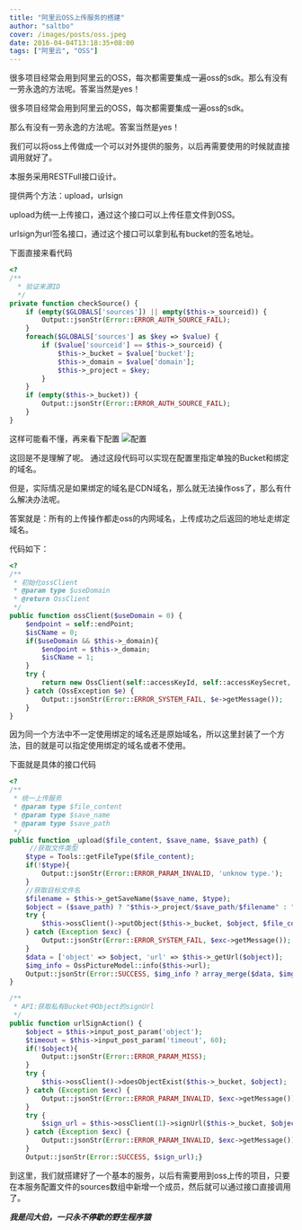 ```yaml
---
title: "阿里云OSS上传服务的搭建"
author: "saltbo"
cover: /images/posts/oss.jpeg
date: 2016-04-04T13:18:35+08:00
tags: ["阿里云", "OSS"] 
---
```


很多项目经常会用到阿里云的OSS，每次都需要集成一遍oss的sdk。那么有没有一劳永逸的方法呢。答案当然是yes！
<!-- more -->

很多项目经常会用到阿里云的OSS，每次都需要集成一遍oss的sdk。

那么有没有一劳永逸的方法呢。答案当然是yes！

我们可以将oss上传做成一个可以对外提供的服务，以后再需要使用的时候就直接调用就好了。

本服务采用RESTFull接口设计。

提供两个方法：upload，urlsign

upload为统一上传接口，通过这个接口可以上传任意文件到OSS。

urlsign为url签名接口，通过这个接口可以拿到私有bucket的签名地址。

下面直接来看代码
```php
<?
/** 
  * 验证来源ID 
  */
private function checkSource() {
    if (empty($GLOBALS['sources']) || empty($this->_sourceid)) {        
        Output::jsonStr(Error::ERROR_AUTH_SOURCE_FAIL);
    }
    foreach($GLOBALS['sources'] as $key => $value) {
        if ($value['sourceid'] == $this->_sourceid) {
            $this->_bucket = $value['bucket'];
            $this->_domain = $value['domain'];
            $this->_project = $key;
        }
    }
    if (empty($this->_bucket)) {
        Output::jsonStr(Error::ERROR_AUTH_SOURCE_FAIL);
    }
}
```
这样可能看不懂，再来看下配置
![配置](http://upload-images.jianshu.io/upload_images/1846751-c864e73fb9f62289.png?imageMogr2/auto-orient/strip%7CimageView2/2/w/1240)

这回是不是理解了呢。
通过这段代码可以实现在配置里指定单独的Bucket和绑定的域名。

但是，实际情况是如果绑定的域名是CDN域名，那么就无法操作oss了，那么有什么解决办法呢。

答案就是：所有的上传操作都走oss的内网域名，上传成功之后返回的地址走绑定域名。

代码如下：
```php
<?
/**
 * 初始化ossClient
 * @param type $useDomain
 * @return OssClient
 */
public function ossClient($useDomain = 0) {
    $endpoint = self::endPoint;
    $isCName = 0;
    if($useDomain && $this->_domain){
        $endpoint = $this->_domain;
        $isCName = 1;
    }
    try {
        return new OssClient(self::accessKeyId, self::accessKeySecret, $endpoint,  $isCName);
    } catch (OssException $e) {
        Output::jsonStr(Error::ERROR_SYSTEM_FAIL, $e->getMessage());
    }
}
```
因为同一个方法中不一定使用绑定的域名还是原始域名，所以这里封装了一个方法，目的就是可以指定使用绑定的域名或者不使用。

下面就是具体的接口代码
```php
<?
/**
 * 统一上传服务
 * @param type $file_content
 * @param type $save_name
 * @param type $save_path
 */
public function _upload($file_content, $save_name, $save_path) {
     //获取文件类型
    $type = Tools::getFileType($file_content);
    if(!$type){
        Output::jsonStr(Error::ERROR_PARAM_INVALID, 'unknow type.');
    }
    //获取目标文件名
    $filename = $this->_getSaveName($save_name, $type);
    $object = ($save_path) ? "$this->_project/$save_path/$filename" : "$this->_project/$filename";
    try {
        $this->ossClient()->putObject($this->_bucket, $object, $file_content);
    } catch (Exception $exc) {
        Output::jsonStr(Error::ERROR_SYSTEM_FAIL, $exc->getMessage());
    }
    $data = ['object' => $object, 'url' => $this->_getUrl($object)];
    $img_info = OssPictureModel::info($this->url);
    Output::jsonStr(Error::SUCCESS, $img_info ? array_merge($data, $img_info) : $data);
}

/**
 * API:获取私有Bucket中Object的signUrl
 */
public function urlSignAction() {
    $object = $this->input_post_param('object');
    $timeout = $this->input_post_param('timeout', 60);
    if(!$object){
        Output::jsonStr(Error::ERROR_PARAM_MISS);
    }
    try {
        $this->ossClient()->doesObjectExist($this->_bucket, $object);
    } catch (Exception $exc) {
        Output::jsonStr(Error::ERROR_PARAM_INVALID, $exc->getMessage());
    }
    try {
        $sign_url = $this->ossClient(1)->signUrl($this->_bucket, $object, $timeout);
    } catch (Exception $exc) {
        Output::jsonStr(Error::ERROR_PARAM_INVALID, $exc->getMessage());
    }
    Output::jsonStr(Error::SUCCESS, $sign_url);}
```

到这里，我们就搭建好了一个基本的服务，以后有需要用到oss上传的项目，只要在本服务配置文件的sources数组中新增一个成员，然后就可以通过接口直接调用了。

***我是闫大伯，一只永不停歇的野生程序猿***
